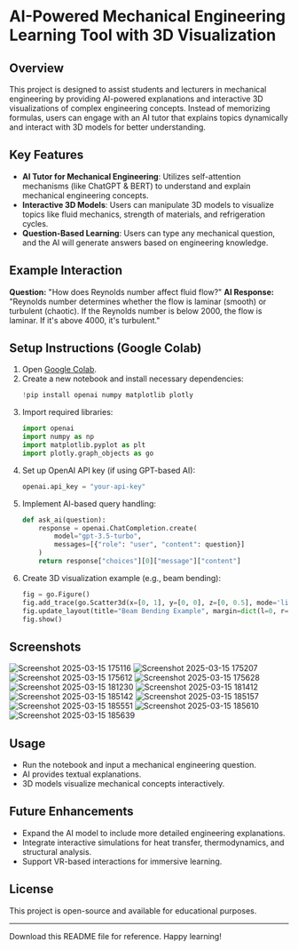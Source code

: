 # AI-Powered Mechanical Engineering Learning Tool with 3D Visualization

## Overview
This project is designed to assist students and lecturers in mechanical engineering by providing AI-powered explanations and interactive 3D visualizations of complex engineering concepts. Instead of memorizing formulas, users can engage with an AI tutor that explains topics dynamically and interact with 3D models for better understanding.

## Key Features
- **AI Tutor for Mechanical Engineering**: Utilizes self-attention mechanisms (like ChatGPT & BERT) to understand and explain mechanical engineering concepts.
- **Interactive 3D Models**: Users can manipulate 3D models to visualize topics like fluid mechanics, strength of materials, and refrigeration cycles.
- **Question-Based Learning**: Users can type any mechanical question, and the AI will generate answers based on engineering knowledge.

## Example Interaction
**Question:** "How does Reynolds number affect fluid flow?"
**AI Response:** "Reynolds number determines whether the flow is laminar (smooth) or turbulent (chaotic). If the Reynolds number is below 2000, the flow is laminar. If it's above 4000, it's turbulent."

## Setup Instructions (Google Colab)
1. Open [Google Colab](https://colab.research.google.com/).
2. Create a new notebook and install necessary dependencies:
   ```python
   !pip install openai numpy matplotlib plotly
   ```
3. Import required libraries:
   ```python
   import openai
   import numpy as np
   import matplotlib.pyplot as plt
   import plotly.graph_objects as go
   ```
4. Set up OpenAI API key (if using GPT-based AI):
   ```python
   openai.api_key = "your-api-key"
   ```
5. Implement AI-based query handling:
   ```python
   def ask_ai(question):
       response = openai.ChatCompletion.create(
           model="gpt-3.5-turbo",
           messages=[{"role": "user", "content": question}]
       )
       return response["choices"][0]["message"]["content"]
   ```
6. Create 3D visualization example (e.g., beam bending):
   ```python
   fig = go.Figure()
   fig.add_trace(go.Scatter3d(x=[0, 1], y=[0, 0], z=[0, 0.5], mode='lines', line=dict(width=10)))
   fig.update_layout(title="Beam Bending Example", margin=dict(l=0, r=0, b=0, t=40))
   fig.show()
   ```
## Screenshots
![Screenshot 2025-03-15 175116](https://github.com/user-attachments/assets/9c5f4b0d-0614-4e8e-93ae-075612c61dbb)
![Screenshot 2025-03-15 175207](https://github.com/user-attachments/assets/838d0a82-4229-4839-8e16-a6dcf9a7e749)
![Screenshot 2025-03-15 175612](https://github.com/user-attachments/assets/53e0f06a-bf60-442a-8765-b25c4fd704a8)
![Screenshot 2025-03-15 175628](https://github.com/user-attachments/assets/2d0c2cc5-6d71-4a08-a052-ac4fc223f54f)
![Screenshot 2025-03-15 181230](https://github.com/user-attachments/assets/301b6fe7-61fb-4d68-a811-9aba0bc105df)
![Screenshot 2025-03-15 181412](https://github.com/user-attachments/assets/3e2a8717-27bc-425d-837d-004f133a51ff)
![Screenshot 2025-03-15 185142](https://github.com/user-attachments/assets/8052d862-1153-4520-9057-6f41272a17b1)
![Screenshot 2025-03-15 185157](https://github.com/user-attachments/assets/4dcc0a96-3fbe-4798-87fb-51afb2c7df18)
![Screenshot 2025-03-15 185551](https://github.com/user-attachments/assets/cf40e0ac-03b0-48e3-bd2a-bba50eddc5e6)
![Screenshot 2025-03-15 185610](https://github.com/user-attachments/assets/25f3ea98-7b6e-41e2-8612-2bb8c7a70729)
![Screenshot 2025-03-15 185639](https://github.com/user-attachments/assets/8fe40914-e5be-476e-9760-4ff2e1bc63f9)

## Usage
- Run the notebook and input a mechanical engineering question.
- AI provides textual explanations.
- 3D models visualize mechanical concepts interactively.

## Future Enhancements
- Expand the AI model to include more detailed engineering explanations.
- Integrate interactive simulations for heat transfer, thermodynamics, and structural analysis.
- Support VR-based interactions for immersive learning.

## License
This project is open-source and available for educational purposes.

---
Download this README file for reference. Happy learning!


